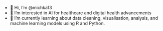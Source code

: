 - 👋 Hi, I’m @michka13
- 👀 I’m interested in AI for healthcare and digital health advancements 
- 🌱 I’m currently learning about data cleaning, visualisation, analysis, and machine learning models using R and Python.

